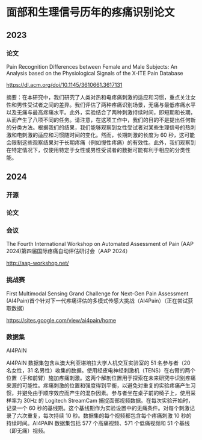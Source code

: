 # 面部和生理信号历年的疼痛识别论文

## 2023

### 论文
Pain Recognition Differences between Female and Male Subjects: An Analysis based on the Physiological Signals of the X-ITE Pain Database

https://dl.acm.org/doi/10.1145/3610661.3617131

摘要：在本研究中，我们研究了人类对热和电疼痛刺激的适应和习惯，重点关注女性和男性受试者之间的差异。我们评估了两种疼痛识别场景，无痛与最低疼痛水平以及无痛与最高疼痛水平。此外，实验结合了两种刺激持续时间，即短期和长期，从而产生了八项不同的任务。请注意，在这项工作中，我们的目的不是提出任何新的分类方法。根据我们的结果，我们能够观察到女性受试者对某些生理信号的热刺激和电刺激的适应和习惯随时间的变化。然而，长期刺激的长度为 60 秒，这可能会限制这些观察结果对于长期疼痛（例如慢性疼痛）的有效性。此外，我们观察到在特定情况下，仅使用特定于女性或男性受试者的数据可能有利于相应的分类性能。

## 2024
### 开源
### 论文
### 会议
The Fourth International Workshop on Automated Assessment of Pain (AAP 2024)第四届国际疼痛自动评估研讨会（AAP 2024）

http://aap-workshop.net/
### 挑战赛
First Multimodal Sensing Grand Challenge for Next-Gen Pain Assessment (AI4Pain)首个针对下一代疼痛评估的多模式传感大挑战（AI4Pain）（正在尝试获取数据）

https://sites.google.com/view/ai4pain/home

### 数据集
AI4PAIN

AI4PAIN 数据集包含从澳大利亚堪培拉大学人机交互实验室的 51 名参与者（20 名女性，31 名男性）收集的数据。使用经皮电神经刺激机（TENS）在右臂的两个位置（手和前臂）施加疼痛刺激。这两个解剖位置用于探索在未来研究中识别疼痛来源的可能性。疼痛刺激的位置和强度得到平衡，以避免对重复的实验疼痛产生习惯，并避免由于顺序效应而产生的混杂因素。参与者坐在桌子前的椅子上，使用采样率为 30Hz 的 Logitech StreamCam 捕捉面部视频数据。在每次实验开始时，记录一个 60 秒的基线期。这个基线期作为实验设置中的无痛条件。对每个刺激记录了六次重复，每次持续 10 秒。数据集的每个视频都包含每个疼痛刺激 10 秒的持续时间。AI4PAIN 数据集包括 577 个高痛视频、571 个低痛视频和 51 个基线（即无痛）视频。
